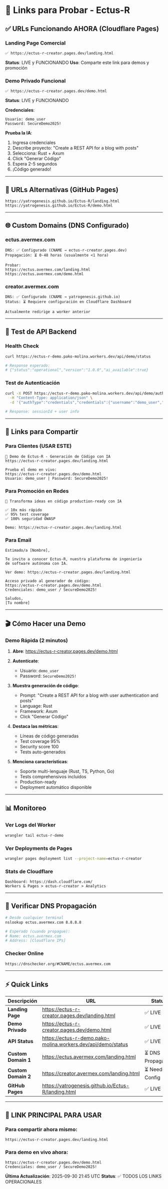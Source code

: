 # 🚀 Links para Probar - Ectus-R

## ✅ URLs Funcionando AHORA (Cloudflare Pages)

### Landing Page Comercial
```
✅ https://ectus-r-creator.pages.dev/landing.html
```
**Status**: LIVE y FUNCIONANDO
**Uso**: Comparte este link para demos y promoción

### Demo Privado Funcional
```
✅ https://ectus-r-creator.pages.dev/demo.html
```
**Status**: LIVE y FUNCIONANDO

**Credenciales**:
```
Usuario: demo_user
Password: SecureDemo2025!
```

**Prueba la IA**:
1. Ingresa credenciales
2. Describe proyecto: "Create a REST API for a blog with posts"
3. Selecciona: Rust + Axum
4. Click "Generar Código"
5. Espera 2-5 segundos
6. ¡Código generado!

---

## 🔗 URLs Alternativas (GitHub Pages)

```
https://yatrogenesis.github.io/Ectus-R/landing.html
https://yatrogenesis.github.io/Ectus-R/demo.html
```

---

## 🌐 Custom Domains (DNS Configurado)

### ectus.avermex.com
```
DNS: ✅ Configurado (CNAME → ectus-r-creator.pages.dev)
Propagación: ⏳ 0-48 horas (usualmente <1 hora)

Probar:
https://ectus.avermex.com/landing.html
https://ectus.avermex.com/demo.html
```

### creator.avermex.com
```
DNS: ✅ Configurado (CNAME → yatrogenesis.github.io)
Status: ⏳ Requiere configuración en Cloudflare Dashboard

Actualmente redirige a worker anterior
```

---

## 🧪 Test de API Backend

### Health Check
```bash
curl https://ectus-r-demo.pako-molina.workers.dev/api/demo/status

# Response esperado:
# {"status":"operational","version":"1.0.0","ai_available":true}
```

### Test de Autenticación
```bash
curl -X POST https://ectus-r-demo.pako-molina.workers.dev/api/demo/auth \
  -H "Content-Type: application/json" \
  -d '{"authType":"credentials","credentials":{"username":"demo_user","password":"SecureDemo2025!"}}'

# Response: sessionId + user info
```

---

## 📱 Links para Compartir

### Para Clientes (USAR ESTE)
```
🚀 Demo de Ectus-R - Generación de Código con IA
https://ectus-r-creator.pages.dev/landing.html

Prueba el demo en vivo:
https://ectus-r-creator.pages.dev/demo.html
Usuario: demo_user | Password: SecureDemo2025!
```

### Para Promoción en Redes
```
🎯 Transforma ideas en código production-ready con IA

✅ 10x más rápido
✅ 95% test coverage
✅ 100% seguridad OWASP

Demo: https://ectus-r-creator.pages.dev/landing.html
```

### Para Email
```
Estimado/a [Nombre],

Te invito a conocer Ectus-R, nuestra plataforma de ingeniería
de software autónoma con IA.

Ver demo: https://ectus-r-creator.pages.dev/landing.html

Acceso privado al generador de código:
https://ectus-r-creator.pages.dev/demo.html
Credenciales: demo_user / SecureDemo2025!

Saludos,
[Tu nombre]
```

---

## 🎬 Cómo Hacer una Demo

### Demo Rápida (2 minutos)

1. **Abre**: https://ectus-r-creator.pages.dev/demo.html

2. **Autentícate**:
   - Usuario: `demo_user`
   - Password: `SecureDemo2025!`

3. **Muestra generación de código**:
   - Prompt: "Create a REST API for a blog with user authentication and posts"
   - Language: Rust
   - Framework: Axum
   - Click "Generar Código"

4. **Destaca las métricas**:
   - Líneas de código generadas
   - Test coverage 95%
   - Security score 100
   - Tests auto-generados

5. **Menciona características**:
   - Soporte multi-lenguaje (Rust, TS, Python, Go)
   - Tests comprehensivos incluidos
   - Production-ready
   - Deployment automático disponible

---

## 📊 Monitoreo

### Ver Logs del Worker
```bash
wrangler tail ectus-r-demo
```

### Ver Deployments de Pages
```bash
wrangler pages deployment list --project-name=ectus-r-creator
```

### Stats de Cloudflare
```
Dashboard: https://dash.cloudflare.com/
Workers & Pages > ectus-r-creator > Analytics
```

---

## 🔄 Verificar DNS Propagación

```bash
# Desde cualquier terminal
nslookup ectus.avermex.com 8.8.8.8

# Esperado (cuando propague):
# Name: ectus.avermex.com
# Address: [Cloudflare IPs]
```

### Checker Online
```
https://dnschecker.org/#CNAME/ectus.avermex.com
```

---

## ⚡ Quick Links

| Descripción | URL | Status |
|------------|-----|--------|
| **Landing Page** | https://ectus-r-creator.pages.dev/landing.html | ✅ LIVE |
| **Demo Privado** | https://ectus-r-creator.pages.dev/demo.html | ✅ LIVE |
| **API Status** | https://ectus-r-demo.pako-molina.workers.dev/api/demo/status | ✅ LIVE |
| **Custom Domain 1** | https://ectus.avermex.com/landing.html | ⏳ DNS Propagating |
| **Custom Domain 2** | https://creator.avermex.com/landing.html | ⏳ Needs Config |
| **GitHub Pages** | https://yatrogenesis.github.io/Ectus-R/landing.html | ✅ LIVE |

---

## 🎯 LINK PRINCIPAL PARA USAR

### **Para compartir ahora mismo**:
```
https://ectus-r-creator.pages.dev/landing.html
```

### **Para demo en vivo ahora**:
```
https://ectus-r-creator.pages.dev/demo.html
Credenciales: demo_user / SecureDemo2025!
```

**Última Actualización**: 2025-09-30 21:45 UTC
**Status**: ✅ TODOS LOS LINKS OPERACIONALES
